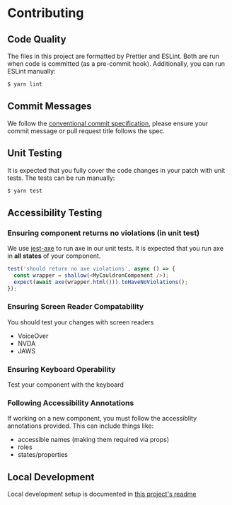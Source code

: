 # Contributing

## Code Quality

The files in this project are formatted by Prettier and ESLint. Both are run when code is committed (as a pre-commit hook). Additionally, you can run ESLint manually:

```sh
$ yarn lint
```

## Commit Messages

We follow the [conventional commit specification](https://www.conventionalcommits.org/en/v1.0.0/#summary), please ensure your commit message or pull request title follows the spec.

## Unit Testing

It is expected that you fully cover the code changes in your patch with unit tests. The tests can be run manually:

```sh
$ yarn test
```

## Accessibility Testing

### Ensuring component returns no violations (in unit test)

We use [jest-axe](https://www.npmjs.com/package/jest-axe) to run axe in our unit tests. It is expected that you run axe in **all states** of your component.

```js
test('should return no axe violations', async () => {
  const wrapper = shallow(<MyCauldronComponent />);
  expect(await axe(wrapper.html())).toHaveNoViolations();
});
```

### Ensuring Screen Reader Compatability

You should test your changes with screen readers

- VoiceOver
- NVDA
- JAWS

### Ensuring Keyboard Operability

Test your component with the keyboard

### Following Accessibility Annotations

If working on a new component, you must follow the accessiblity annotations provided. This can include things like:

- accessible names (making them required via props)
- roles
- states/properties

## Local Development

Local development setup is documented in [this project's readme](./README.md#development)
